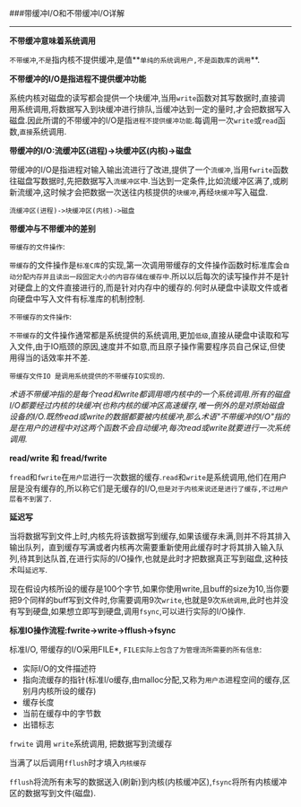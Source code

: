 ###带缓冲I/O和不带缓冲I/O详解 

---

**不带缓冲意味着系统调用**

`不带缓冲`,`不是`指内核不提供缓冲,是值**`单纯的系统调用户,不是函数库的调用`**.

**不带缓冲的I/O是指进程不提供缓冲功能**

系统内核对磁盘的读写都会提供一个块缓冲,当用`write`函数对其写数据时,直接调用系统调用,将数据写入到块缓冲进行排队,当缓冲达到一定的量时,才会把数据写入磁盘.因此所谓的不带缓冲的I/O是指`进程不提供缓冲功能`.每调用一次`write`或`read`函数,`直接`系统调用.

**带缓冲的I/O:流缓冲区(进程)->块缓冲区(内核)->磁盘**

带缓冲的I/O是指进程对输入输出流进行了改进,提供了一个`流缓冲`,当用`fwrite`函数往磁盘写数据时,先把数据写入`流缓冲区`中.当达到一定条件,比如流缓冲区满了,或刷新流缓冲,这时候才会把数据一次送往内核提供的`块缓冲`,再经`块缓冲`写入磁盘.

`流缓冲区(进程)->块缓冲区(内核)->磁盘`

**带缓冲与不带缓冲的差别**

`带缓存的文件操作`:

`带缓存`的文件操作是`标准C库`的实现,第一次调用带缓存的文件操作函数时标准库会`自动分配内存并且读出一段固定大小的内容存储在缓存中`.所以以后每次的读写操作并不是针对硬盘上的文件直接进行的,而是针对内存中的缓存的.何时从硬盘中读取文件或者向硬盘中写入文件有标准库的机制控制.

`不带缓存的文件操作`:

`不带缓存`的文件操作通常都是系统提供的系统调用,更加`低级`,直接从硬盘中读取和写入文件,由于IO瓶颈的原因,速度并不如意,而且原子操作需要程序员自己保证,但使用得当的话效率并不差.

`带缓存文件IO 是调用系统提供的不带缓存IO实现的`.

*术语不带缓冲指的是每个read和write都调用嗯内核中的一个系统调用.所有的磁盘I/O都要经过内核的块缓冲(也称内核的缓冲区高速缓存,唯一例外的是对原始磁盘设备的I/O.既然read或write的数据都要被内核缓冲,那么术语"不带缓冲的I/O"指的是在用户的进程中对这两个函数不会自动缓冲,每次read或write就要进行一次系统调用.*

**read/write 和 fread/fwrite**

`fread`和`fwrite`在`用户层`进行一次数据的缓存.`read`和`write`是系统调用,他们在用户层是没有缓存的,所以称它们是无缓存的I/O,`但是对于内核来说还是进行了缓存,不过用户层看不到罢了`.

**延迟写**

当将数据写到文件上时,内核先将该数据写到缓存,如果该缓存未满,则并不将其排入输出队列，直到缓存写满或者内核再次需要重新使用此缓存时才将其排入输入队列,待其到达队首,在进行实际的I/O操作,也就是此时才把数据真正写到磁盘,这种技术叫`延迟写`.

现在假设内核所设的缓存是100个字节,如果你使用write,且buff的size为10,当你要把9个同样的buff写到文件时,你需要调用9次`write`,也就是9次`系统调用`,此时也并没有写到硬盘,如果想立即写到硬盘,调用`fsync`,可以进行实际的I/O操作.

**标准IO操作流程:fwrite->write->fflush->fsync**

标准I/O, 带缓存的I/O采用FILE*, `FILE实际上包含了为管理流所需要的所有信息`:

* 实际I/O的文件描述符
* 指向流缓存的指针(标准I/o缓存,由malloc分配,又称为`用户态`进程空间的缓存,区别月内核所设的缓存)
* 缓存长度
* 当前在缓存中的字节数
* 出错标志

`frwite` 调用 `write`系统调用, 把数据写到流缓存

当满了以后调用`fflush`时才填入`内核缓存`

`fflush`将流所有未写的数据送入(刷新)到内核(内核缓冲区),`fsync`将所有内核缓冲区的数据写到文件(磁盘).
